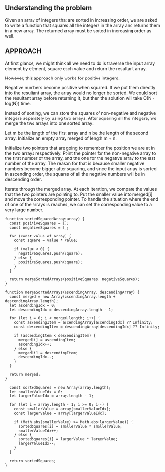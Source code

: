 ## Understanding the problem
Given an array of integers that are sorted in increasing order, we are asked to write a function that squares all the integers in the array and returns them in a new array. The returned array must be sorted in increasing order as well.

## APPROACH
At first glance, we might think all we need to do is traverse the input array element by element, square each value and return the resultant array.

However, this approach only works for positive integers.

Negative numbers become positive when squared. If we put them directly into the resultant array, the array would no longer be sorted. We could sort the resultant array before returning it, but then the solution will take O(N · log(N)) time.

Instead of sorting, we can store the squares of non-negative and negative integers separately by using two arrays. After squaring all the integers, we merge the two arrays into one sorted array:

Let m be the length of the first array and n be the length of the second array. Initialize an empty array merged of length m + n.

Initialize two pointers that are going to remember the position we are at in the two arrays respectively. Point the pointer for the non-negative array to the first number of the array, and the one for the negative array to the last number of the array. The reason for that is because smaller negative numbers become bigger after squaring, and since the input array is sorted in ascending order, the squares of all the negative numbers will be in descending order.

Iterate through the merged array. At each iteration, we compare the values that the two pointers are pointing to. Put the smaller value into merged[i] and move the corresponding pointer. To handle the situation where the end of one of the arrays is reached, we can set the corresponding value to a very large number.


```
function sortedSquaredArray(array) {
  const positiveSquares = [];
  const negativeSquares = [];

  for (const value of array) {
    const square = value * value;

    if (value < 0) {
      negativeSquares.push(square);
    } else {
      positiveSquares.push(square);
    }
  }

  return mergeSortedArrays(positiveSquares, negativeSquares);
}

function mergeSortedArrays(ascendingArray, descendingArray) {
  const merged = new Array(ascendingArray.length + descendingArray.length);
  let ascendingIdx = 0;
  let descendingIdx = descendingArray.length - 1;

  for (let i = 0; i < merged.length; i++) {
    const ascendingItem = ascendingArray[ascendingIdx] ?? Infinity;
    const descendingItem = descendingArray[descendingIdx] ?? Infinity;

    if (ascendingItem < descendingItem) {
      merged[i] = ascendingItem;
      ascendingIdx++;
    } else {
      merged[i] = descendingItem;
      descendingIdx--;
    }
  }

  return merged;
}
```


```function sortedSquaredArray(array) {
  const sortedSquares = new Array(array.length);
  let smallerValueIdx = 0;
  let largerValueIdx = array.length - 1;

  for (let i = array.length - 1; i >= 0; i--) {
    const smallerValue = array[smallerValueIdx];
    const largerValue = array[largerValueIdx];

    if (Math.abs(smallerValue) >= Math.abs(largerValue)) {
      sortedSquares[i] = smallerValue * smallerValue;
      smallerValueIdx++;
    } else {
      sortedSquares[i] = largerValue * largerValue;
      largerValueIdx--;
    }
  }

  return sortedSquares;
}